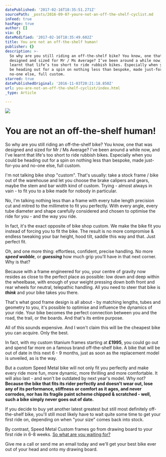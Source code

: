 ```yaml
---
datePublished: '2017-02-16T18:35:51.271Z'
sourcePath: _posts/2016-09-07-youre-not-an-off-the-shelf-cyclist.md
inFeed: true
hasPage: true
author: []
via: {}
dateModified: '2017-02-16T18:35:49.602Z'
title: You are not an off-the-shelf human!
publisher: {}
description: >-
  So why are you still riding an off-the-shelf bike? You know, one that was
  designed and sized for Mr / Ms Average? I’ve been around a while now, and I’ve
  learnt that life’s too short to ride rubbish bikes. Especially when you could
  be heading out for a spin on nothing less than bespoke, made just-for-you and
  no-one else, full custom.
starred: true
datePublishedOriginal: '2016-11-03T20:21:18.850Z'
url: you-are-not-an-off-the-shelf-cyclist/index.html
_type: Article

---
```

![](https://the-grid-user-content.s3-us-west-2.amazonaws.com/f597a7d0-a964-4eb4-9665-67c598524ddf.jpg)

# You are not an off-the-shelf human!

So why are you still riding an off-the-shelf bike? You know, one that was designed and sized for Mr / Ms Average? I've been around a while now, and I've learnt that life's too short to ride rubbish bikes. Especially when you could be heading out for a spin on nothing less than bespoke, made just-for-you and no-one else, full custom.

I'm not talking bike shop "custom". That's usually: take a stock frame / bike out of the warehouse and let you choose the brake calipers and gears, maybe the stem and bar width kind of custom. Trying - almost always in vain - to fit you to a bike made for nobody in particular.

No, I'm talking nothing less than a frame with every tube length precision cut and mitred to the millimetre to fit you perfectly. With every angle, every tube diameter and shape carefully considered and chosen to optimise the ride for you - and the way you ride.

In fact, it's the exact opposite of bike shop custom. We make the bike fit you instead of forcing you to fit the bike. The result is no more compromise & endless tweaking your bar height, hood tilt, saddle this way and that. Just perfect fit.

Oh, and one more thing: effortless, confident, precise handling. No more _**speed wobble**_, or _**guessing**_ how much grip you'll have in that next corner. Why is that?

Because with a frame engineered for you, your centre of gravity now resides as close to the perfect place as possible: low down and deep within the wheelbase, with enough of your weight pressing down both front and rear wheels for neutral, telepathic handling. All you need to steer that bike is _**think**_ and your bike takes you there.

That's what good frame design is all about - by matching lengths, tubes and geometry to you, it's possible to optimise and influence the dynamics of your ride. Your bike becomes the perfect connection between you and the road, the trail, or the boards. And that's its entire purpose.

All of this sounds expensive. And I won't claim this will be the cheapest bike you can acquire. Only the best.

In fact, with my custom titanium frames starting at **£1995**, you could go out and spend far more on a famous brand off-the-shelf bike. A bike that will be out of date in this next 6 - 9 months, just as soon as the replacement model is unveiled, as is the way. 

But a custom Speed Metal bike will not only fit you perfectly and make every ride more fun, more dynamic, more thrilling and more comfortable. It will also last - and won't be outdated by next year's model. Why not? **Because the bike that fits its rider perfectly and doesn't wear out, lose any of its performance, stiffness or comfort as it ages, and never corrodes, nor has its fragile paint scheme chipped & scratched - well, such a bike simply never goes out of date.**

If you decide to buy yet another latest greatest but still most definitely off-the-shelf bike, you'll still most likely have to wait quite some time to get your first ride on, depending on when "your size" comes back into stock.

By contrast, Speed Metal Custom frames go from drawing board to your first ride in 6-8 weeks.
[So what are you waiting for?][0]

Give me a call or send me an email today and we'll get your best bike ever out of your head and onto my drawing board.

[0]: http://ridefullgas.com/custom-titanium/